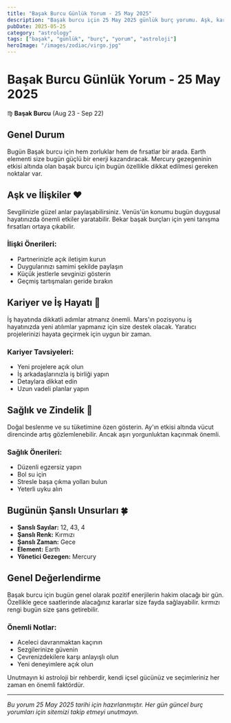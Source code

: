 ```yaml
---
title: "Başak Burcu Günlük Yorum - 25 May 2025"
description: "Başak burcu için 25 May 2025 günlük burç yorumu. Aşk, kariyer, sağlık ve şanslı sayılar."
pubDate: 2025-05-25
category: "astrology"
tags: ["başak", "günlük", "burç", "yorum", "astroloji"]
heroImage: "/images/zodiac/virgo.jpg"
---
```


# Başak Burcu Günlük Yorum - 25 May 2025

♍ **Başak Burcu** (Aug 23 - Sep 22)

## Genel Durum

Bugün Başak burcu için hem zorluklar hem de fırsatlar bir arada. Earth elementi size bugün güçlü bir enerji kazandıracak. Mercury gezegeninin etkisi altında olan başak burcu için bugün özellikle dikkat edilmesi gereken noktalar var.

## Aşk ve İlişkiler ❤️

Sevgilinizle güzel anlar paylaşabilirsiniz. Venüs'ün konumu bugün duygusal hayatınızda önemli etkiler yaratabilir. Bekar başak burçları için yeni tanışma fırsatları ortaya çıkabilir.

### İlişki Önerileri:
- Partnerinizle açık iletişim kurun
- Duygularınızı samimi şekilde paylaşın
- Küçük jestlerle sevginizi gösterin
- Geçmiş tartışmaları geride bırakın

## Kariyer ve İş Hayatı 💼

İş hayatında dikkatli adımlar atmanız önemli. Mars'ın pozisyonu iş hayatınızda yeni atılımlar yapmanız için size destek olacak. Yaratıcı projelerinizi hayata geçirmek için uygun bir zaman.

### Kariyer Tavsiyeleri:
- Yeni projelere açık olun
- İş arkadaşlarınızla iş birliği yapın
- Detaylara dikkat edin
- Uzun vadeli planlar yapın

## Sağlık ve Zindelik 🏥

Doğal beslenme ve su tüketimine özen gösterin. Ay'ın etkisi altında vücut direncinde artış gözlemlenebilir. Ancak aşırı yorgunluktan kaçınmak önemli.

### Sağlık Önerileri:
- Düzenli egzersiz yapın
- Bol su için
- Stresle başa çıkma yolları bulun
- Yeterli uyku alın

## Bugünün Şanslı Unsurları 🍀

- **Şanslı Sayılar:** 12, 43, 4
- **Şanslı Renk:** Kırmızı
- **Şanslı Zaman:** Gece
- **Element:** Earth
- **Yönetici Gezegen:** Mercury

## Genel Değerlendirme

Başak burcu için bugün genel olarak pozitif enerjilerin hakim olacağı bir gün. Özellikle gece saatlerinde alacağınız kararlar size fayda sağlayabilir. kırmızı rengi bugün size şans getirebilir.

### Önemli Notlar:
- Aceleci davranmaktan kaçının
- Sezgilerinize güvenin
- Çevrenizdekilere karşı anlayışlı olun
- Yeni deneyimlere açık olun

Unutmayın ki astroloji bir rehberdir, kendi içsel gücünüz ve seçimleriniz her zaman en önemli faktördür.

---

*Bu yorum 25 May 2025 tarihi için hazırlanmıştır. Her gün güncel burç yorumları için sitemizi takip etmeyi unutmayın.*
